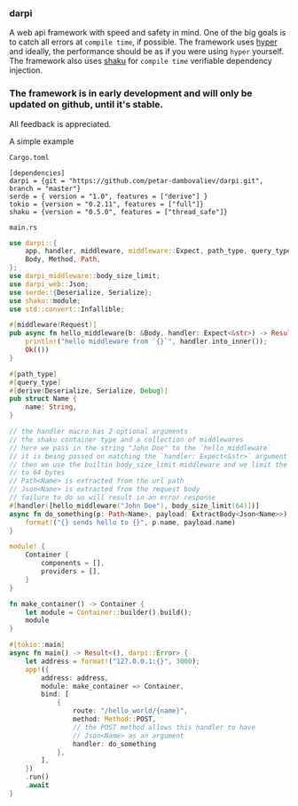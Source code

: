### darpi

A web api framework with speed and safety in mind.
One of the big goals is to catch all errors at `compile time`, if possible.
The framework uses [hyper](https://github.com/hyperium/hyper) and ideally, the performance should be as if you were using `hyper` yourself.
The framework also uses [shaku](https://github.com/Mcat12/shaku) for `compile time` verifiable dependency injection.

### The framework is in early development and will only be updated on github, until it's stable.
All feedback is appreciated.

A simple example

`Cargo.toml`
```
[dependencies]
darpi = {git = "https://github.com/petar-dambovaliev/darpi.git", branch = "master"}
serde = { version = "1.0", features = ["derive"] }
tokio = {version = "0.2.11", features = ["full"]}
shaku = {version = "0.5.0", features = ["thread_safe"]}
```
`main.rs`
```rust
use darpi::{
    app, handler, middleware, middleware::Expect, path_type, query_type, request::ExtractBody,
    Body, Method, Path,
};
use darpi_middleware::body_size_limit;
use darpi_web::Json;
use serde::{Deserialize, Serialize};
use shaku::module;
use std::convert::Infallible;

#[middleware(Request)]
pub async fn hello_middleware(b: &Body, handler: Expect<&str>) -> Result<(), Infallible> {
    println!("hello middleware from `{}`", handler.into_inner());
    Ok(())
}

#[path_type]
#[query_type]
#[derive(Deserialize, Serialize, Debug)]
pub struct Name {
    name: String,
}

// the handler macro has 2 optional arguments
// the shaku container type and a collection of middlewares
// here we pass in the string "John Doe" to the `hello_middleware`
// it is being passed on matching the `handler: Expect<&str>` argument
// then we use the builtin body_size_limit middleware and we limit the body size
// to 64 bytes
// Path<Name> is extracted from the url path
// Json<Name> is extracted from the request body
// failure to do so will result in an error response
#[handler([hello_middleware("John Doe"), body_size_limit(64)])]
async fn do_something(p: Path<Name>, payload: ExtractBody<Json<Name>>) -> String {
    format!("{} sends hello to {}", p.name, payload.name)
}

module! {
    Container {
        components = [],
        providers = [],
    }
}

fn make_container() -> Container {
    let module = Container::builder().build();
    module
}

#[tokio::main]
async fn main() -> Result<(), darpi::Error> {
    let address = format!("127.0.0.1:{}", 3000);
    app!({
        address: address,
        module: make_container => Container,
        bind: [
            {
                route: "/hello_world/{name}",
                method: Method::POST,
                // the POST method allows this handler to have
                // Json<Name> as an argument
                handler: do_something
            },
        ],
    })
    .run()
    .await
}

```
